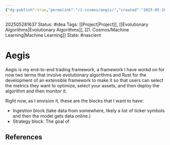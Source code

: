 ```yaml
---
{"dg-publish":true,"permalink":"/1-cosmos/aegis/","created":"2025-05-28T16:37:30.051-04:00","updated":"2025-05-28T17:11:52.183-04:00"}
---
```


202505281637
Status: #idea
Tags: [[Project\|Project]], [[Evolutionary Algorithms\|Evolutionary Algorithms]], [[1. Cosmos/Machine Learning\|Machine Learning]]
State: #nascient
# Aegis
Aegis is my end-to-end trading framework, a framework I have workd on for now two terms that involve evolutionary algorithms and Rust for the development of an extensible framework to make it so that users can select the metrics they want to optimize, select your assets, and then deploy the algorithm and then monitor it.

Right now, as I envision it, these are the blocks that I want to have:
- Ingestion block (take data from somewhere, likely a list of ticker symbols and then the model gets data online.)
- Strategy block: The goal of


## References
